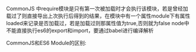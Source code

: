 CommonJS 中require模块是只有第一次被加载时才会执行该模块，若是曾经加载过了则直接导出上次执行后得到的结果，在模块中有一个属性module下有属性loaded来记录是否加载过，若是加载过则那属性值为true,否则就为false
node中不能直接执行es6的export和import，要通过babel进行编译解析

CommonJS和ES6 Module的区别:
    